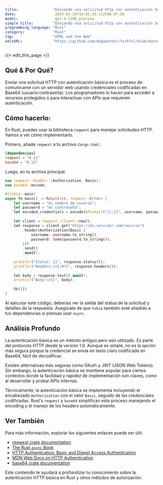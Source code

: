 ```yaml
---
title:                "Enviando una solicitud http con autenticación básica"
date:                  2024-01-20T18:02:30.152586-07:00
model:                 gpt-4-1106-preview
simple_title:         "Enviando una solicitud http con autenticación básica"
programming_language: "Rust"
category:             "Rust"
tag:                  "HTML and the Web"
editURL:              "https://github.com/dogweather/forkful/blob/master/content/es/rust/sending-an-http-request-with-basic-authentication.md"
---
```


{{< edit_this_page >}}

## Qué & Por Qué?

Enviar una solicitud HTTP con autenticación básica es el proceso de comunicarse con un servidor web usando credenciales codificadas en Base64 (usuario:contraseña). Los programadores lo hacen para acceder a recursos protegidos o para interactuar con APIs que requieren autenticación.

## Cómo hacerlo:

En Rust, puedes usar la biblioteca `reqwest` para manejar solicitudes HTTP. Vamos a ver cómo implementarlo.

Primero, añade `reqwest` a tu archivo `Cargo.toml`:

```toml
[dependencies]
reqwest = "0.11"
base64 = "0.13"
```

Luego, en tu archivo principal:

```rust
use reqwest::header::{Authorization, Basic};
use base64::encode;

#[tokio::main]
async fn main() -> Result<(), reqwest::Error> {
    let username = "mi_nombre_de_usuario";
    let password = "mi_contraseña";
    let encoded_credentials = encode(&format!("{}:{}", username, password));
    
    let client = reqwest::Client::new();
    let response = client.get("https://mi.servidor.com/recurso")
        .header(Authorization(Basic {
            username: username.to_string(),
            password: Some(password.to_string()),
        }))
        .send()
        .await?;
    
    println!("Status: {}", response.status());
    println!("Headers:\n{:#?}", response.headers());
    
    let body = response.text().await?;
    println!("Body:\n{}", body);
    
    Ok(())
}
```

Al ejecutar este código, deberías ver la salida del status de la solicitud y detalles de la respuesta. Asegúrate de que `tokio` también esté añadido a tus dependencias si piensas usar `async`.

## Análisis Profundo

La autenticación básica es un método antiguo pero aún utilizado. Es parte del protocolo HTTP desde la versión 1.0. Aunque es simple, no es la opción más segura porque la credencial se envía en texto claro codificada en Base64, fácil de decodificar.

Existen alternativas más seguras como OAuth y JWT (JSON Web Tokens). Sin embargo, la autenticación básica se mantiene popular para ciertos contextos donde la facilidad y rapidez de implementación son claves, como al desarrollar y probar APIs internas.

Técnicamente, la autenticación básica se implementa incluyendo el encabezado `Authorization` con el valor `Basic`, seguido de las credenciales codificadas. Rust's `reqwest` y `base64` simplifican este proceso manejando el encoding y el manejo de los headers automáticamente.

## Ver También

Para más información, explorar los siguientes enlaces puede ser útil:

- [reqwest crate documentation](https://docs.rs/reqwest/)
- [The Rust `async` Book](https://rust-lang.github.io/async-book/)
- [HTTP Authentication: Basic and Digest Access Authentication](https://tools.ietf.org/html/rfc2617)
- [MDN Web Docs on HTTP Authentication](https://developer.mozilla.org/en-US/docs/Web/HTTP/Authentication)
- [base64 crate documentation](https://docs.rs/base64/)

Este contenido te ayudará a profundizar tu conocimiento sobre la autenticación HTTP básica en Rust y otros métodos de autorización.